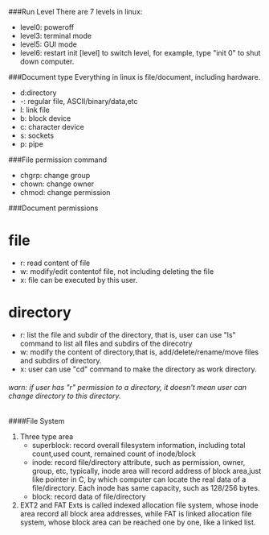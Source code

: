 ###Run Level
There are 7 levels in linux:
* level0: poweroff
* level3: terminal mode
* level5: GUI mode
* level6: restart
init [level] to switch level, for example, type "init 0" to shut down computer.

###Document type
Everything in linux is file/document, including hardware.

* d:directory
* -: regular file, ASCII/binary/data,etc
* l: link file
* b: block device
* c: character device
* s: sockets
* p: pipe

###File permission command
* chgrp: change group
* chown: change owner
* chmod: change permission

###Document permissions

# file
* r: read content of file
* w: modify/edit contentof file, not including deleting the file
* x: file can be executed by this user.

# directory
* r: list the file and subdir of the directory, that is, user can use "ls" command to list all files and subdirs of the direcotry
* w: modify the content of directory,that is, add/delete/rename/move files and subdirs of directory.
* x: user can use "cd" command to make the directory as work directory. 
###### warn: if user has "r" permission to a directory, it doesn't mean user can change directory to this directory.


####File System
1. Three type area
    * superblock: record overall filesystem information, including total count,used count, remained count of  inode/block
    * inode: record file/directory attribute, such as permission, owner, group, etc, typically, inode area will record address of block area,just like pointer in C, by which computer can locate the real data of a file/directory. Each inode has same capacity, such as 128/256 bytes. 
    * block: record data of file/directory
2. EXT2 and FAT
 Exts is called indexed allocation file system, whose inode area record all block area addresses, while FAT is linked allocation file system, whose block area can be reached one by one, like a linked list.


